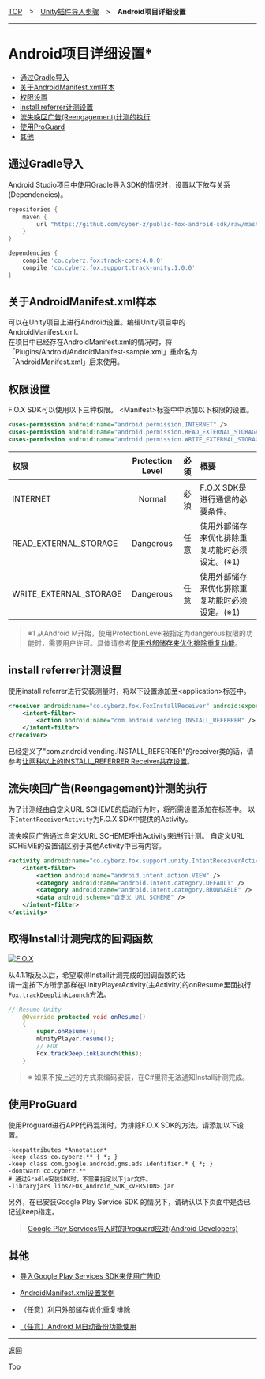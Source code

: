 [TOP](../../../README.md)　>　[Unity插件导入步骤](../README.md)　>　**Android项目详细设置**

---

# Android项目详细设置*

* [通过Gradle导入](#install_by_gradle)
* [关于AndroidManifest.xml样本](#sample_manifest)
* [权限设置](#permission)
* [install referrer计测设置](#install_referrer)
* [流失唤回广告(Reengagement)计测的执行](#track_reengagement)
* [使用ProGuard](#proguard)
* [其他](#others)

<div id="install_by_gradle"></div>

## 通过Gradle导入

Android Studio项目中使用Gradle导入SDK的情况时，设置以下依存关系(Dependencies)。

```groovy
repositories {
    maven {
        url "https://github.com/cyber-z/public-fox-android-sdk/raw/master/mavenRepo"
    }
}

dependencies {
    compile 'co.cyberz.fox:track-core:4.0.0'
    compile 'co.cyberz.fox.support:track-unity:1.0.0'
}
```


<div id="sample_manifest"></div>

## 关于AndroidManifest.xml样本

可以在Unity项目上进行Android设置。编辑Unity项目中的
AndroidManifest.xml。<br>在项目中已经存在AndroidManifest.xml的情况时，将 「Plugins/Android/AndroidManifest-sample.xml」重命名为「AndroidManifest.xml」后来使用。

<div id="permission"></div>

## 权限设置

F.O.X SDK可以使用以下三种权限。
&lt;Manifest&gt;标签中中添加以下权限的设置。

```xml
<uses-permission android:name="android.permission.INTERNET" />
<uses-permission android:name="android.permission.READ_EXTERNAL_STORAGE" />
<uses-permission android:name="android.permission.WRITE_EXTERNAL_STORAGE" />
```

权限|Protection Level|必须|概要
:---|:---:|:---:|:---
INTERNET|Normal|必須|F.O.X SDK是进行通信的必要条件。
READ_EXTERNAL_STORAGE|Dangerous|任意|使用外部储存来优化排除重复功能时必须设定。(※1)
WRITE_EXTERNAL_STORAGE|Dangerous|任意|使用外部储存来优化排除重复功能时必须设定。(※1)

> ※1 从Android M开始，使用ProtectionLevel被指定为dangerous权限的功能时，需要用户许可。具体请参考[使用外部储存来优化排除重复功能](./external_storage/README.md)。

<div id="install_referrer"></div>

## install referrer计测设置
使用install referrer进行安装测量时，将以下设置添加至&lt;application&gt;标签中。

```xml
<receiver android:name="co.cyberz.fox.FoxInstallReceiver" android:exported="true">
	<intent-filter>
		<action android:name="com.android.vending.INSTALL_REFERRER" />
	</intent-filter>
</receiver>
```

已经定义了"com.android.vending.INSTALL_REFERRER"的receiver类的话，请参考[让两种以上的INSTALL_REFERRER Receiver共存设置](./install_referrer/README.md)。

<div id="track_reengagement"></div>

## 流失唤回广告(Reengagement)计测的执行

为了计测经由自定义URL SCHEME的启动行为时，将所需设置添加在<application>标签中。
以下`IntentReceiverActivity`为F.O.X SDK中提供的Activity。

流失唤回广告通过自定义URL SCHEME呼出Activity来进行计测。
自定义URL SCHEME的设置请区别于其他Activity中已有内容。

```xml
<activity android:name="co.cyberz.fox.support.unity.IntentReceiverActivity ">
	<intent-filter>
		<action android:name="android.intent.action.VIEW" />
		<category android:name="android.intent.category.DEFAULT" />
		<category android:name="android.intent.category.BROWSABLE" />
		<data android:scheme="自定义 URL SCHEME" />
	</intent-filter>
</activity>
```

<div id="receive_callback"></div>

## 取得Install计测完成的回调函数

[![F.O.X](http://img.shields.io/badge/F.O.X%20SDK-4.1.1%20〜-blue.svg?style=flat)](https://github.com/cyber-z/public-fox-unity-sdk/releases)

从4.1.1版及以后，希望取得Install计测完成的回调函数的话<br>
请一定按下方所示那样在UnityPlayerActivity(主Activity)的onResume里面执行`Fox.trackDeeplinkLaunch`方法。

```java
// Resume Unity
	@Override protected void onResume()
	{
		super.onResume();
		mUnityPlayer.resume();
		// FOX
		Fox.trackDeeplinkLaunch(this);
	}
```

> ※ 如果不按上述的方式来编码安装，在C#里将无法通知Install计测完成。

<div id="proguard"></div>

## 使用ProGuard

使用Proguard进行APP代码混淆时，为排除F.O.X SDK的方法，请添加以下设置。

```
-keepattributes *Annotation*
-keep class co.cyberz.** { *; }
-keep class com.google.android.gms.ads.identifier.* { *; }
-dontwarn co.cyberz.**
# 通过Gradle安装SDK时，不需要指定以下jar文件。
-libraryjars libs/FOX_Android_SDK_<VERSION>.jar

```

另外，在已安装Google Play Service SDK 的情况下，请确认以下页面中是否已记述keep指定。

> [Google Play Services导入时的Proguard应对(Android Developers)](https://developer.android.com/google/play-services/setup.html#Proguard)

<div id="others"></div>

## 其他

* [导入Google Play Services SDK来使用广告ID](./google_play_services/README.md)

* [AndroidManifest.xml设置案例](./config_android_manifest/AndroidManifest.xml)

* [（任意）利用外部储存优化重复排除](./external_storage/README.md)

* [（任意）Android M自动备份功能使用](./auto_backup/README.md)


---
[返回](../README.md)

[Top](../../../README.md)
